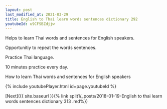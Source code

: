 ```yaml
---
layout: post
last_modified_at: 2021-03-29
title: English to Thai learn words sentences dictionary 292 
youtubeId: u9CFSBZdjjw
---
```

 
 
Helps to learn Thai words and sentences for English speakers.

Opportunitiy to repeat the words sentences. 

Practice Thai language. 
 
10 minutes practice every day. 
 
How to learn Thai words and sentences for English speakers 
 
{% include youtubePlayer.html id=page.youtubeId %}
 
 
[Next]({{ site.baseurl }}{% link  split1/_posts/2018-01-19-English to thai learn words sentences dictionary 313 .md%})
 

